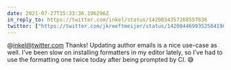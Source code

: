```yaml
---
date: 2021-07-27T15:33:36.196296Z
in_reply_to: https://twitter.com/inkel/status/1420034357268557836
twitter: ["https://twitter.com/jkreeftmeijer/status/1420044699352584196"]
---
```

@inkel@twitter.com Thanks! Updating author emails is a nice use-case as well. I’ve been slow on installing formatters in my editor lately, so I’ve had to use the formatting one twice today after being prompted by CI. 😅
